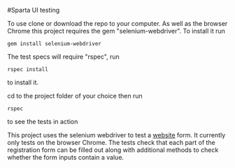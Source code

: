 #Sparta UI testing

To use clone or download the repo to your computer. As well as the browser Chrome this project requires the gem "selenium-webdriver". To install it run

```
gem install selenium-webdriver
```

The test specs will require "rspec", run

```
rspec install
```
to install it.

cd to the project folder of your choice then run

```
rspec
```
to see the tests in action

This project uses the selenium webdriver to test a [website](http://demoqa.com/registration/) form. It currently only tests on the browser Chrome. The tests check that each part of the registration form can be filled out along with additional methods to check whether the form inputs contain a value.
